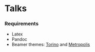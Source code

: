 # Talks

### Requirements

* Latex
* Pandoc
* Beamer themes: [Torino](https://github.com/bbatsov/beamer-torino-theme) and [Metropolis](https://github.com/matze/mtheme)

